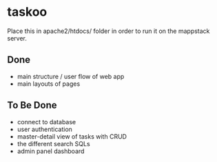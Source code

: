 # taskoo

Place this in apache2/htdocs/ folder in order to run it on the mappstack server.

## Done
- main structure / user flow of web app
- main layouts of pages

## To Be Done
- connect to database
- user authentication
- master-detail view of tasks with CRUD
- the different search SQLs
- admin panel dashboard
